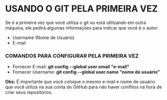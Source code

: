 # USANDO O GIT PELA PRIMEIRA VEZ



Se é a primeira vez que você utiliza o git ou está utilizando em outra máquina, ele pedirá algumas informações para indicar que você é o autor:

- Username (Nome de Usuário)
- E-mail 



### COMANDOS PARA CONFIGURAR PELA PRIMEIRA VEZ

- Fornecer E-mail: **git config --global user.email "e-mail"**
- Fornecer Username: **git config --global user.name "nome de usuário"**



**Obs:** É importante que você coloque o mesmo e-mail e nome de usuário que você utiliza na sua conta do GitHub para não haver conflitos na hora de criar seus repositórios. 